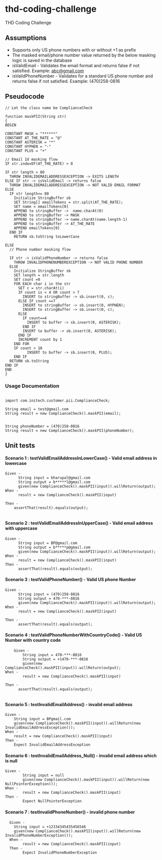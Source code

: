 # thd-coding-challenge
THD Coding Challenge

## Assumptions
* Supports only US phone numbers with or without +1 as prefix
* The masked email/phone number value returned by the below masking logic is saved in the database
* isValidEmail - Validates the email format and returns false if not satisfied. Example: abc@gmail.com
* isValidPhoneNumber - Validates for a standard US phone number and returns false if not satisfied. Example: (470)258-0816

## Pseudocode

```
// Let the class name be ComplianceCheck

function maskPII(String str)
{
BEGIN

CONSTANT MASK = "******"
CONSTANT AT_THE_RATE = "@"
CONSTANT ASTERISK = "*"
CONSTANT HYPHEN = "-"
CONSTANT PLUS = "+"

// Email Id masking flow
IF str.indexOf(AT_THE_RATE) > 0

IF str length > 80
  THROW INVALIDEMAILADDRESSEXCEPTION -> EXITS LENGTH
ELSE IF str -> isValidEmail -> returns false
  THROW INVALIDEMAILADDRESSEXCEPTION -> NOT VALID EMAIL FORMAT
ELSE
  IF str length<= 80
    Initialize StringBuffer sb
    SET String[] emailTokens = str.split(AT_THE_RATE);
    SET name = emailTokens[0]
    APPEND to stringBuffer ->  name.charAt(0)
    APPEND to stringBuffer -> MASK
    APPEND to stringBuffer -> name.charAt(name.length-1)
    APPEND to stringBuffer -> AT_THE_RATE
    APPEND emailTokens[0]
  END IF
    RETURN sb.toString toLowerCase 
    
ELSE
  // Phone number masking flow

  IF str -> isValidPhoneNumber -> returns false
    THROW INVALIDPHONENUMBEREXCEPTION -> NOT VALID PHONE NUMBER
  ELSE
    Initialize StringBuffer sb
    SET length = str.length
    SET count =0
    FOR EACH char i in the str
      SET c = str.charAt(i)
      IF count is < 4 OR count > 7
        INSERT to stringBuffer -> sb.insert(0, c);
      ELSE IF count ==7
        INSERT to stringBuffer -> sb.insert(0, HYPHEN);
        INSERT to stringBuffer -> sb.insert(0, c);
      ELSE
        IF count==4
          INSERT to buffer -> sb.insert(0, ASTERISK);
        END IF
        INSERT to buffer -> sb.insert(0, ASTERISK);
      END IF
      INCREMENT count by 1
    END FOR
    IF count > 10
          INSERT to buffer -> sb.insert(0, PLUS);
    END IF
  RETURN sb.toString
END IF
END
}

```

### Usage Documentation

```

import com.initech.customer.pii.ComplianceCheck; 

String email = test@gmail.com
String result = new ComplianceCheck().maskPII(email);


String phoneNumber = (470)258-0816
String result = new ComplianceCheck().maskPII(phoneNumber);

```

## Unit tests

#### Scenario 1 : testValidEmailAddressInLowerCase() - Valid email address in lowercase ####
```
Given -  
      String input = bharupal@gmail.com
      String output = b*****l@gmail.com
      given(new ComplianceCheck().maskPII(input)).willReturn(output);
When -
      result = new ComplianceCheck().maskPII(input)

Then -
    assertThat(result).equals(output);


```
#### Scenario 2 : testValidEmailAddressInUpperCase() - Valid email address with uppercase ####
```
Given -  
      String input = BP@gmail.com
      String output = b*****p@gmail.com
      given(new ComplianceCheck().maskPII(input)).willReturn(output);
When -
      result = new ComplianceCheck().maskPII(input)
Then -
      assertThat(result).equals(output);

```   
#### Scenario 3 : testValidPhoneNumber() - Valid US phone Number ####
```
Given -  
      String input = (470)258-0816
      String output = 470-***-0816
      given(new ComplianceCheck().maskPII(input)).willReturn(output);
When -
      result = new ComplianceCheck().maskPII(input)

Then -
      assertThat(result).equals(output);

```
#### Scenario 4 : testValidPhoneNumberWithCountryCode() - Valid US Number with country code ####
```
    Given -  
        String input = 470-***-0816
        String output = +1470-***-0816
        given(new ComplianceCheck().maskPII(input)).willReturn(output);
When -
        result = new ComplianceCheck().maskPII(input)

Then -
      assertThat(result).equals(output);
      
```      
#### Scenario 5 : testInvalidEmailAddress() - invalid email address ####
```
Given -  
    String input = BPgmail.com
    given(new ComplianceCheck().maskPII(input)).willReturn(new InvalidEmailAddressException());
When -
    result = new ComplianceCheck().maskPII(input)
Then -
    Expect InvalidEmailAddressException

```
#### Scenario 6 : testInvalidEmailAddress_Null() - invalid email address which is null ####
```
Given -  
        String input = null
        given(new ComplianceCheck().maskPII(input)).willReturn(new NullPointerException());
When -
        result = new ComplianceCheck().maskPII(input)
Then -
        Expect NullPointerException

```
#### Scenario 7 : testInvalidPhoneNumber() - invalid phone number ####
```
  Given -  
    String input = +12334345435456546
    given(new ComplianceCheck().maskPII(input)).willReturn(new InvalidPhoneNumberException());
  When -
        result = new ComplianceCheck().maskPII(input)
  Then -
        Expect InvalidPhoneNumberException

